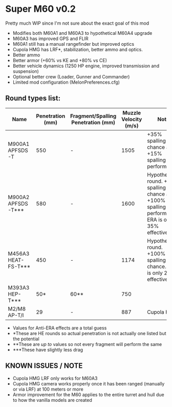 # Super M60 v0.2

Pretty much WIP since I'm not sure about the exact goal of this mod

- Modifies both M60A1 and M60A3 to hypothetical M60A4 upgrade
- M60A3 has improved GPS and FLIR
- M60A1 still has a manual rangefinder but improved optics
- Cupola HMG has LRF*, stabilization, better ammo and optics.
- Better ammo 
- Better armor (+60% vs KE and +80% vs CE)
- Better vehicle dynamics (1250 HP engine, improved transmission and suspension)
- Optional better crew (Loader, Gunner and Commander)
- Limited mod configuration (MelonPreferences.cfg)

## Round types list:
| Name  | Penetration (mm) | Fragment/Spalling Penetration (mm)| Muzzle Velocity (m/s) | Note |
| ------------- | ------------- | ------------- | ------------- | ------------- |
| M900A1 APFSDS-T | 550 | - | 1505 | +35% spalling chance and +15% spalling performance |
| M900A2 APFSDS-T*** | 580 | - | 1600 | Hypothetical round. +50% spalling chance and +100% spalling performance. ERA is only 35% effective. |
| M456A3 HEAT-FS-T*** | 450 | - | 1174 | Hypothetical round. +100% spalling chance. ERA is only 25% effective. |
| M393A3 HEP-T*** | 50* | 60** | 750 |  |
| M2/M8 AP-T/I | 29 | - | 887 | Cupola HMG |


<p>
	<ul> 
		<li>Values for Anti-ERA effects are a total guess</li>
		<li>*These are HE rounds so actual penetration is not actually one listed but the potential</li>
		<li>**These are <i>up to</i> values so not every fragment will perform the same</li>
		<li>***These have slightly less drag</li>
	</ul>
</p>

## KNOWN ISSUES / NOTE
- Cupola HMG LRF only works for M60A3
- Cupola HMG camera works properly once it has been ranged (manually or via LRF) at 100 meters or more
- Armor improvement for the M60 applies to the entire turret and hull due to how the vanilla models are created
